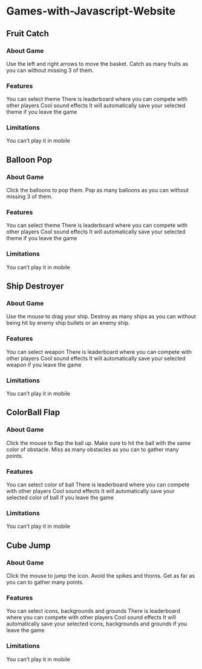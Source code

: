 # Games-with-Javascript-Website
## Fruit Catch
### About Game
Use the left and right arrows to move the basket. Catch as many fruits as you can without missing 3 of them.
### Features
You can select theme
There is leaderboard where you can compete with other players
Cool sound effects
It will automatically save your selected theme if you leave the game
### Limitations
You can’t play it in mobile
## Balloon Pop
### About Game
Click the balloons to pop them. Pop as many balloons as you can without missing 3 of them.
### Features
You can select theme
There is leaderboard where you can compete with other players
Cool sound effects
It will automatically save your selected theme if you leave the game
### Limitations
You can’t play it in mobile
## Ship Destroyer
### About Game
Use the mouse to drag your ship. Destroy as many ships as you can without being hit by enemy ship bullets or an enemy ship.
### Features
You can select weapon
There is leaderboard where you can compete with other players
Cool sound effects
It will automatically save your selected weapon if you leave the game
### Limitations
You can’t play it in mobile
## ColorBall Flap
### About Game
Click the mouse to flap the ball up. Make sure to hit the ball with the same color of obstacle. Miss as many obstacles as you can to gather many points.
### Features
You can select color of ball
There is leaderboard where you can compete with other players
Cool sound effects
It will automatically save your selected color of ball if you leave the game
### Limitations
You can’t play it in mobile
## Cube Jump
### About Game
Click the mouse to jump the icon. Avoid the spikes and thorns. Get as far as you can to gather many points.
### Features
You can select icons, backgrounds and grounds
There is leaderboard where you can compete with other players
Cool sound effects
It will automatically save your selected icons, backgrounds and grounds if you leave the game
### Limitations
You can’t play it in mobile

